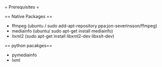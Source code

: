 = Prerequisites =

== Native Packages ==
* ffmpeg (ubuntu / sudo add-apt-repository ppa:jon-severinsson/ffmpeg)
* mediainfo (ubuntu/ sudo apt-get install mediainfo)
* lixml2 (sudo apt-get install libxml2-dev libxslt-dev)

== python pacakges==

* pymediainfo
* lxml


